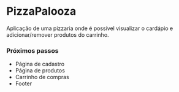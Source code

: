 # PizzaPalooza

Aplicação de uma pizzaria onde é possível visualizar o cardápio e adicionar/remover produtos do carrinho.

### Próximos passos
- Página de cadastro
- Página de produtos
- Carrinho de compras
- Footer

